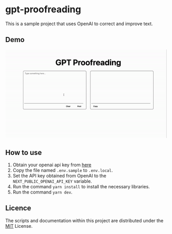 # gpt-proofreading

This is a sample project that uses OpenAI to correct and improve text.

## Demo

![video](./public/test-sample.gif)

## How to use

1. Obtain your openai api key from [here](https://openai.com/)
2. Copy the file named `.env.sample` to `.env.local`.
3. Set the API key obtained from OpenAI to the `NEXT_PUBLIC_OPENAI_API_KEY` variable.
4. Run the command `yarn install` to install the necessary libraries.
5. Run the command `yarn dev`.

## Licence

The scripts and documentation within this project are distributed under the [MIT](./LICENSE) License.
